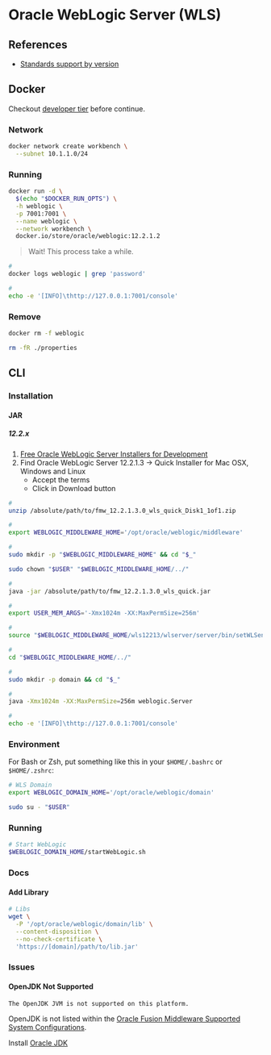 # Oracle WebLogic Server (WLS)

## References

- [Standards support by version](https://en.wikipedia.org/wiki/Oracle_WebLogic_Server#Standards_support_by_version)

## Docker

Checkout [developer tier](https://hub.docker.com/_/oracle-weblogic-server-12c) before continue.

### Network

```sh
docker network create workbench \
  --subnet 10.1.1.0/24
```

### Running

```sh
docker run -d \
  $(echo "$DOCKER_RUN_OPTS") \
  -h weblogic \
  -p 7001:7001 \
  --name weblogic \
  --network workbench \
  docker.io/store/oracle/weblogic:12.2.1.2
```

<!--
https://github.com/markxnelson/legacy-license-plates/blob/8a05b5ddafc794ab620049807e4900877f007e5f/README.md
-->

> Wait! This process take a while.

```sh
#
docker logs weblogic | grep 'password'

#
echo -e '[INFO]\thttp://127.0.0.1:7001/console'
```

### Remove

```sh
docker rm -f weblogic

rm -fR ./properties
```

## CLI

### Installation

#### JAR

<!-- ##### 12.1.x

1. [Free Oracle WebLogic Server Installers for Development](https://www.oracle.com/middleware/technologies/weblogic-server-downloads.html)
2. Find Oracle WebLogic Server 12.1.3 -> Mac OS X with 32-bit JVM

```sh
unzip /path/to/wls1213_dev_update3.zip

export WEBLOGIC_MIDDLEWARE_HOME='/opt/oracle/weblogic/middleware'

sudo mkdir -p "$WEBLOGIC_MIDDLEWARE_HOME"

(cd "$WEBLOGIC_MIDDLEWARE_HOME" && java -jar /absolute/path/to/fmw_12.2.1.3.0_wls_quick.jar)
``` -->

##### 12.2.x

1. [Free Oracle WebLogic Server Installers for Development](https://www.oracle.com/middleware/technologies/weblogic-server-downloads.html)
2. Find Oracle WebLogic Server 12.2.1.3 -> Quick Installer for Mac OSX, Windows and Linux
   - Accept the terms
   - Click in Download button

```sh
#
unzip /absolute/path/to/fmw_12.2.1.3.0_wls_quick_Disk1_1of1.zip

#
export WEBLOGIC_MIDDLEWARE_HOME='/opt/oracle/weblogic/middleware'

#
sudo mkdir -p "$WEBLOGIC_MIDDLEWARE_HOME" && cd "$_"

sudo chown "$USER" "$WEBLOGIC_MIDDLEWARE_HOME/../"

#
java -jar /absolute/path/to/fmw_12.2.1.3.0_wls_quick.jar

#
export USER_MEM_ARGS='-Xmx1024m -XX:MaxPermSize=256m'

#
source "$WEBLOGIC_MIDDLEWARE_HOME/wls12213/wlserver/server/bin/setWLSenv.sh"

#
cd "$WEBLOGIC_MIDDLEWARE_HOME/../"

#
sudo mkdir -p domain && cd "$_"

#
java -Xmx1024m -XX:MaxPermSize=256m weblogic.Server

#
echo -e '[INFO]\thttp://127.0.0.1:7001/console'
```

### Environment

For Bash or Zsh, put something like this in your `$HOME/.bashrc` or `$HOME/.zshrc`:

```sh
# WLS Domain
export WEBLOGIC_DOMAIN_HOME='/opt/oracle/weblogic/domain'
```

```sh
sudo su - "$USER"
```

### Running

```sh
# Start WebLogic
$WEBLOGIC_DOMAIN_HOME/startWebLogic.sh
```

### Docs

#### Add Library

```sh
# Libs
wget \
  -P '/opt/oracle/weblogic/domain/lib' \
  --content-disposition \
  --no-check-certificate \
  'https://[domain]/path/to/lib.jar'
```

### Issues

#### OpenJDK Not Supported

```log
The OpenJDK JVM is not supported on this platform.
```

OpenJDK is not listed within the [Oracle Fusion Middleware Supported System Configurations](https://www.oracle.com/middleware/technologies/fusion-certification.html).

Install [Oracle JDK](/oracle-jdk.md)
